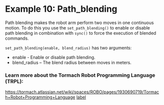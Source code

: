 # Example 10: Path_blending
Path blending makes the robot arm perform two moves in one continuous motion. To do this you use the `set_path_blending()` to enable or disable path blending in combination with `sync()` to force the execution of blended commands.

`set_path_blending(enable, blend_radius)` has two arguments:
* enable - Enable or disable path blending.
* blend_radius – The blend radius between moves in meters.

### Learn more about the Tormach Robot Programming Language (TRPL):
https://tormach.atlassian.net/wiki/spaces/ROBO/pages/1930690719/Tormach+Robot+Programming+Language
[label](https://tormach.atlassian.net/wiki/spaces/ROBO/pages/1930690719/Tormach%2BRobot%2BProgramming%2BLanguage#TormachRobotProgrammingLanguage-robot_command.rpl.sync)